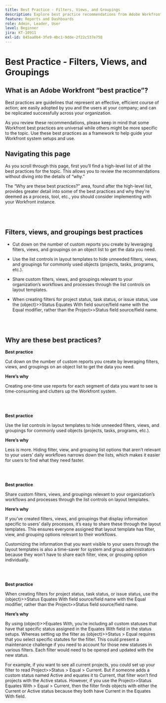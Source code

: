 ```yaml
---
title: Best Practice - Filters, Views, and Groupings
description: Explore best practice recommendations from Adobe Workfront experts about setting up, managing, and using Workfront filters, views, and groupings.
feature: Reports and Dashboards
role: Admin, Leader, User
level: Beginner
jira: KT-10911
exl-id: 845aa0b4-3fe9-4bc1-9dde-2f22c537e758
---
```

# Best Practice - Filters, Views, and Groupings

## What is an Adobe Workfront “best practice”? 

Best practices are guidelines that represent an effective, efficient course of action; are easily adopted by you and the users at your company; and can be replicated successfully across your organization. 

As you review these recommendations, please keep in mind that some Workfront best practices are universal while others might be more specific to the topic. Use these best practices as a framework to help guide your Workfront system setups and use.

## Navigating this page 

As you scroll through this page, first you’ll find a high-level list of all the best practices for the topic. This allows you to review the recommendations without diving into the details of “why.” 

The “Why are these best practices?” area, found after the high-level list, provides greater detail into some of the best practices and why they're deemed as a process, tool, etc., you should consider implementing with your Workfront instance. 

</br>
</br>

## Filters, views, and groupings best practices 

* Cut down on the number of custom reports you create by leveraging filters, views, and groupings on an object list to get the data you need. 

* Use the list controls in layout templates to hide unneeded filters, views, and groupings for commonly used objects (projects, tasks, programs, etc.). 

* Share custom filters, views, and groupings relevant to your organization’s workflows and processes through the list controls on layout templates. 

* When creating filters for project status, task status, or issue status, use the (object)>>Status Equates With field source/field name with the Equal modifier, rather than the Project>>Status field source/field name. 

</br>
</br>

## Why are these best practices? 

**Best practice**

Cut down on the number of custom reports you create by leveraging filters, views, and groupings on an object list to get the data you need. 

**Here’s why**

Creating one-time use reports for each segment of data you want to see is time-consuming and clutters up the Workfront system. 

</br>
</br>

**Best practice**

Use the list controls in layout templates to hide unneeded filters, views, and groupings for commonly used objects (projects, tasks, programs, etc.). 

**Here’s why**

Less is more. Hiding filter, view, and grouping list options that aren’t relevant to your users’ daily workflows narrows down the lists, which makes it easier for users to find what they need faster. 

</br>
</br>

**Best practice**

Share custom filters, views, and groupings relevant to your organization’s workflows and processes through the list controls on layout templates. 

**Here’s why**

If you’ve created filters, views, and groupings that display information specific to users’ daily processes, it’s easy to share these through the layout templates. This ensures everyone assigned that layout template has filter, view, and grouping options relevant to their workflows. 

Customizing the information that you want visible to your users through the layout templates is also a time-saver for system and group administrators because they won't have to share each filter, view, or grouping option individually. 

</br>
</br>

**Best practice**

When creating filters for project status, task status, or issue status, use the (object)>>Status Equates With field source/field name with the Equal modifier, rather than the Project>>Status field source/field name. 

**Here’s why**

By using (object)>>Equates With, you’re including all custom statuses that have that specific status assigned in the Equates With field in the status setups. Whereas setting up the filter as (object)>>Status > Equal requires that you select specific statutes for the filter. This could present a maintenance challenge if you need to account for those new statuses in various filters. Each filter would need to be opened and updated with the new status. 

For example, if you want to see all current projects, you could set up your filter to read Project>>Status > Equal > Current. But if someone adds a custom status named Active and equates it to Current, that filter won’t find projects with the Active status. However, if you use the Project>>Status Equates With > Equal > Current, then the filter finds objects with either the Current or Active status because they both have Current in the Equates With field.

